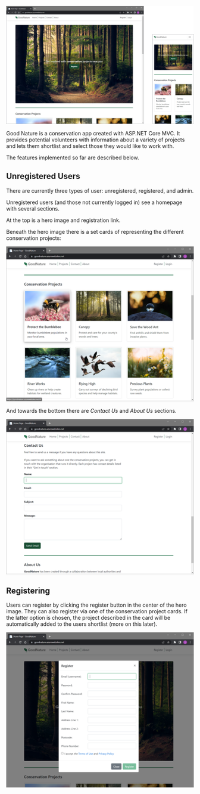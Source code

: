 ![Good Nature logo](GoodNature/wwwroot/images/home.png)


Good Nature is a conservation app created with ASP.NET Core MVC. It provides potential volunteers
with information about a variety of projects and lets them shortlist and select those they would 
like to work with.

The features implemented so far are described below.

## Unregistered Users

There are currently three types of user: unregistered, registered, and admin.

Unregistered users (and those not currently logged in) see a homepage with
several sections. 

At the top is a hero image and registration link.

Beneath the hero image there is a set cards of representing the different conservation projects:

![Good Nature logo](GoodNature/wwwroot/images/projects.png)

And towards the bottom there are *Contact Us* and *About Us* sections. 

![Good Nature logo](GoodNature/wwwroot/images/contact.png)

## Registering

Users can register by clicking the register button in the center of the hero image. They can
also register via one of the conservation project cards. If the latter option is chosen,
the project described in the card will be automatically added to the users shortlist (more on this later).

![Good Nature logo](GoodNature/wwwroot/images/register.png)



